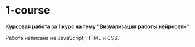 # 1-course
**Курсовая работа за 1 курс на тему "Визуализация работы нейросети"**

Работа написана на JavaScript, HTML и CSS. 
